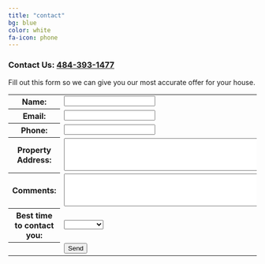 ```yaml
---
title: "contact"
bg: blue
color: white
fa-icon: phone
---
```


### Contact Us: [484-393-1477](tel:+14843931477)

Fill out this form so we can give you our most accurate offer for your house.

<form action="//formspree.io/petersteiner@mac.com" method="POST">
<table>
	<tr>
		<th>Name:</th>
		<td><input type="text" name="name"></td>
	</tr>
	<tr>
		<th>Email:</th>
		<td><input type="email" name="_replyto"></td>
	</tr>
	<tr>
		<th>Phone:</th>
		<td><input type="tel" name="phone"></td>
	</tr>
	<tr>
		<th>Property Address:</th>
		<td><textarea rows="4" cols="50" name="address"></textarea></td>
	</tr>
	<tr>
		<th>Comments:</th>
		<td><textarea rows="4" cols="50" name="comments"></textarea></td>
	</tr>
	<tr>
		<th>Best time to contact you:</th>
		<td>
			<select>
				<option value=""></option>
				<option value="morning">Morning</option>
				<option value="afternoon">Afternoon</option>
				<option value="evening">Evening</option>
			</select>
    	</td>
	</tr>
	<tr>
		<th></th>
		<td><input type="submit" value="Send"></td>
	</tr>
</table>
</form>
